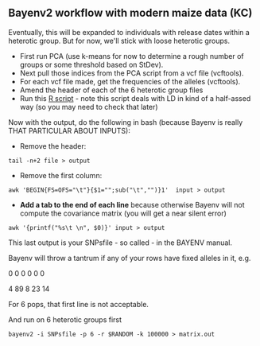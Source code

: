 ## Bayenv2 workflow with modern maize data (KC)
Eventually, this will be expanded to individuals with release dates within a heterotic group. But for now, we'll stick with loose heterotic groups.

- First run PCA (use k-means for now to determine a rough number of groups or some threshold based on StDev). 
- Next pull those indices from the PCA script from a vcf file (vcftools).
- For each vcf file made, get the frequencies of the alleles (vcftools).
- Amend the header of each of the 6 heterotic group files
- Run this [R script](https://github.com/RILAB/historical_genomics/blob/master/make_allele_frq_bayenv.R) - note this script deals with LD in kind of a half-assed way (so you may need to check that later)

Now with the output, do the following in bash (because Bayenv is really THAT PARTICULAR ABOUT INPUTS):

- Remove the header:
```
tail -n+2 file > output
```
- Remove the first column:

```
awk 'BEGIN{FS=OFS="\t"}{$1="";sub("\t","")}1'  input > output
```

- **Add a tab to the end of each line** because otherwise Bayenv will not compute the covariance matrix (you will get a near silent error)

```
awk '{printf("%s\t \n", $0)}' input > output
```

This last output is your SNPsfile - so called - in the BAYENV manual.

Bayenv will throw a tantrum if any of your rows have fixed alleles in it, e.g.

0 0 0 0 0 0

4 89  8 23  14

For 6 pops, that first line is not acceptable.

And run on 6 heterotic groups first
```
bayenv2 -i SNPsfile -p 6 -r $RANDOM -k 100000 > matrix.out
```
